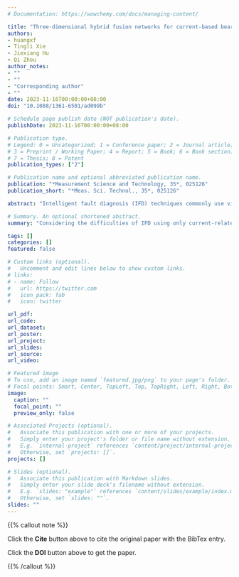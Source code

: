 ```yaml
---
# Documentation: https://wowchemy.com/docs/managing-content/

title: "Three-dimensional hybrid fusion networks for current-based bearing fault diagnosis"
authors:
- huangxf
- Tingli Xie
- Jiexiang Hu
- Qi Zhou
author_notes:
- ""
- ""
- "Corresponding author"
- ""
date: 2023-11-16T00:00:00+08:00
doi: "10.1088/1361-6501/ad099b"

# Schedule page publish date (NOT publication's date).
publishDate: 2023-11-16T00:00:00+08:00

# Publication type.
# Legend: 0 = Uncategorized; 1 = Conference paper; 2 = Journal article;
# 3 = Preprint / Working Paper; 4 = Report; 5 = Book; 6 = Book section;
# 7 = Thesis; 8 = Patent
publication_types: ["2"]

# Publication name and optional abbreviated publication name.
publication: "*Measurement Science and Technology, 35*, 025126"
publication_short: "*Meas. Sci. Technol., 35*, 025126"

abstract: "Intelligent fault diagnosis (IFD) techniques commonly use vibration-based measurements to perform health monitoring of critical rotating components in industrial systems. However, these vibration-based approaches may be limited in cost-sensitive applications, because the installation of vibration sensors is inconvenient and vibration sensors are expensive. Considering the difficulties of IFD using only current-related information from the motor current signal (MCS), this paper proposes a three-dimensional hybrid-fusion neural network (3D-HFN) that can automatically perform both data- and feature-level fusion of multi-phase current signals for MCS-based IFD of the rolling bearing. The 3D-HFN consists of the multivariate variational mode decomposition (MVMD) and an improved three-dimensional convolution neural network (3D-CNN). Firstly, MVMD is proposed to process multi-phase current signals, which adaptively acquire several intrinsic mode functions with mode-alignment properties. Subsequently, signal-to-image conversion and 3D stacking methods are used to construct 3D-like data in the current-phase dimension, which can fully preserve the interaction relationship between different phases using data-level fusion. Finally, an improved 3D-CNN with multiscale feature fusion and the smooth maximum unit is proposed to learn the 3D-like data and identify different health conditions for the rolling bearing. An open-source dataset with composite bearing faults is used to validate the merits of the proposed method. Experimental results show that the proposed approach has achieved more reliable diagnosis performance than other hand-crafted or 2D/3D-CNN-based algorithms in MCS-based IFD of the rolling bearing."

# Summary. An optional shortened abstract.
summary: "Considering the difficulties of IFD using only current-related information from the motor current signal (MCS), this paper proposes a three-dimensional hybrid-fusion neural network (3D-HFN) that can automatically perform both data- and feature-level fusion of multi-phase current signals for MCS-based IFD of the rolling bearing."

tags: []
categories: []
featured: false

# Custom links (optional).
#   Uncomment and edit lines below to show custom links.
# links:
# - name: Follow
#   url: https://twitter.com
#   icon_pack: fab
#   icon: twitter

url_pdf:
url_code:
url_dataset:
url_poster:
url_project:
url_slides:
url_source:
url_video:

# Featured image
# To use, add an image named `featured.jpg/png` to your page's folder. 
# Focal points: Smart, Center, TopLeft, Top, TopRight, Left, Right, BottomLeft, Bottom, BottomRight.
image:
  caption: ""
  focal_point: ""
  preview_only: false

# Associated Projects (optional).
#   Associate this publication with one or more of your projects.
#   Simply enter your project's folder or file name without extension.
#   E.g. `internal-project` references `content/project/internal-project/index.md`.
#   Otherwise, set `projects: []`.
projects: []

# Slides (optional).
#   Associate this publication with Markdown slides.
#   Simply enter your slide deck's filename without extension.
#   E.g. `slides: "example"` references `content/slides/example/index.md`.
#   Otherwise, set `slides: ""`.
slides: ""
---
```


{{% callout note %}}

Click the **Cite** button above to cite the original paper with the BibTex entry.

Click the **DOI** button above to get the paper.

{{% /callout %}}
